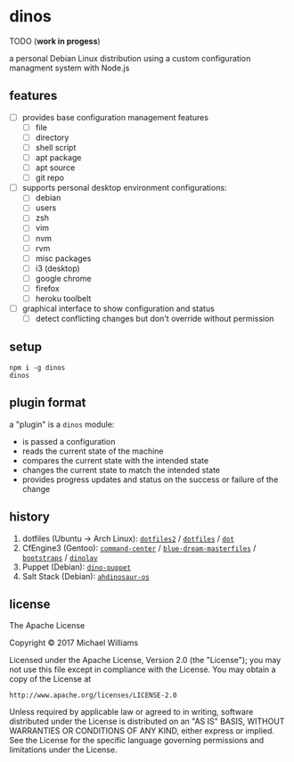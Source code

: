# dinos

TODO (**work in progess**)

a personal Debian Linux distribution using a custom configuration managment system with Node.js

## features

- [ ] provides base configuration management features
  - [ ] file
  - [ ] directory
  - [ ] shell script
  - [ ] apt package
  - [ ] apt source
  - [ ] git repo
- [ ] supports personal desktop environment configurations:
  - [ ] debian
  - [ ] users
  - [ ] zsh
  - [ ] vim
  - [ ] nvm
  - [ ] rvm
  - [ ] misc packages
  - [ ] i3 (desktop)
  - [ ] google chrome
  - [ ] firefox
  - [ ] heroku toolbelt
- [ ] graphical interface to show configuration and status
  - [ ] detect conflicting changes but don't override without permission

## setup

```shell
npm i -g dinos
dinos
```

## plugin format

a "plugin" is a `dinos` module:

- is passed a configuration
- reads the current state of the machine
- compares the current state with the intended state
- changes the current state to match the intended state
- provides progress updates and status on the success or failure of the change

## history

1. dotfiles (Ubuntu -> Arch Linux): [`dotfiles2`](https://github.com/ahdinosaur/dotfiles2) / [`dotfiles`](https://github.com/ahdinosaur/dotfiles) / [`dot`](https://github.com/ahdinosaur/dot)
1. CfEngine3 (Gentoo): [`command-center`](https://github.com/ahdinosaur/command-center) / [`blue-dream-masterfiles`](https://github.com/ahdinosaur/blue-dream-masterfiles) / [`bootstraps`](https://github.com/ahdinosaur/bootstraps) / [`dinolay`](https://github.com/ahdinosaur/dinolay)
1. Puppet (Debian): [`dino-puppet`](https://github.com/ahdinosaur/dino-puppet)
1. Salt Stack (Debian): [`ahdinosaur-os`](https://github.com/ahdinosaur-os/config)

## license

The Apache License

Copyright &copy; 2017 Michael Williams

Licensed under the Apache License, Version 2.0 (the "License");
you may not use this file except in compliance with the License.
You may obtain a copy of the License at

    http://www.apache.org/licenses/LICENSE-2.0

Unless required by applicable law or agreed to in writing, software
distributed under the License is distributed on an "AS IS" BASIS,
WITHOUT WARRANTIES OR CONDITIONS OF ANY KIND, either express or implied.
See the License for the specific language governing permissions and
limitations under the License.
